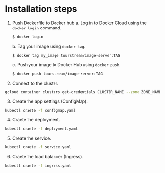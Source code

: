 # Installation steps
1. Push Dockerfile to Docker hub
    a. Log in to Docker Cloud using the `docker login` command.
    ```sh
    $ docker login
    ```
    b. Tag your image using `docker tag`.
    ```sh
    $ docker tag my_image tourstream/image-server:TAG
    ```
    c. Push your image to Docker Hub using `docker push`.
    ```sh
    $ docker push tourstream/image-server:TAG
    ```

2. Connect to the cluster.
```sh
gcloud container clusters get-credentials CLUSTER_NAME --zone ZONE_NAME --project PROJECT_NAME
```

3. Create the app settings (ConfigMap).
```sh
kubectl craete -f configmap.yaml
```

4. Craete the deployment.
```sh
kubectl craete -f deployment.yaml
```

5. Create the service.
```sh
kubectl craete -f service.yaml
```

6. Craete the load balancer (Ingress).
```sh
kubectl craete -f ingress.yaml
```
